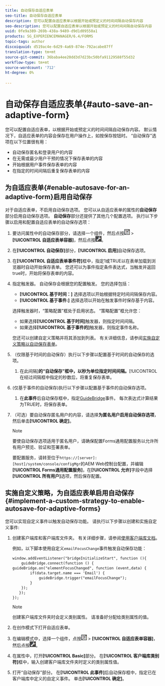 ```yaml
---
title: 自动保存自适应表单
seo-title: 自动保存自适应表单
description: 您可以配置自适应表单以根据开始或预定义的时间间隔自动保存内容
seo-description: 您可以配置自适应表单以根据开始或预定义的时间间隔自动保存内容
uuid: 0fe9a389-269b-438a-9489-d9d1d09558a1
products: SG_EXPERIENCEMANAGER/6.4/FORMS
topic-tags: author
discoiquuid: d519ac4e-6d29-4a69-874e-792acabe87ff
translation-type: tm+mt
source-git-commit: 36baba4ee20dd3d7d23bc50bfa91129588f55d32
workflow-type: tm+mt
source-wordcount: '712'
ht-degree: 0%

---
```



# 自动保存自适应表单{#auto-save-an-adaptive-form}

您可以配置自适应表单，以根据开始或预定义的时间间隔自动保存内容。 默认情况下，自适应表单的内容会保存在用户操作上，如按保存按钮时。 “自动保存”选项在以下位置很有用：

* 自动保存匿名和登录用户的内容
* 在无需或最少用户干预的情况下保存表单的内容
* 开始根据用户事件保存表单的内容
* 在指定的时间间隔后重复保存表单的内容

## 为自适应表单{#enable-autosave-for-an-adaptive-form}启用自动保存

对于自适应表单，不启用自动保存选项。 您可以从自适应表单的属性的&#x200B;**自动保存**&#x200B;部分启用自动保存选项。 **自动保存**&#x200B;部分还提供了其他几个配置选项。 执行以下步骤以启用和配置自适应表单的自动保存选项：

1. 要访问属性中的自动保存部分，请选择一个组件，然后点按![字段级别](assets/field-level.png) > **[!UICONTROL 自适应表单容器]**，然后点按![cmppr](assets/cmppr.png)。
1. 在&#x200B;**[!UICONTROL 自动保存]**&#x200B;部分，**[!UICONTROL 启用]**&#x200B;自动保存选项。
1. 在&#x200B;**[!UICONTROL 自适应表单事件符]**&#x200B;框中，指定1或TRUE以在表单加载到浏览器时自动开始保存表单。 您还可以为事件指定条件表达式，当触发并返回true时，开始将保存表单的内容。
1. 指定触发器。 自动保存会根据您的配置触发。 您的选择包括：

   * **[!UICONTROL 基于时间：]** 选择选项以开始根据特定时间间隔保存内容。
   * **[!UICONTROL 基于事件:]** 选择选项以开始在触发事件时保存基于内容。

   选择触发器时，“策略配置”框处于启用状态。 “策略配置”框允许您：

   * 如果选择&#x200B;**[!UICONTROL 基于时间]**&#x200B;触发器，则指定时间间隔。
   * 如果选择&#x200B;**[!UICONTROL 基于事件的]**&#x200B;触发器，则指定事件名称。

   您还可以创建自定义策略并将其添加到列表。 有关详细信息，请参阅[实施自定义策略以自动保存表单](/help/forms/using/auto-save-an-adaptive-form.md#p-implement-a-custom-strategy-to-enable-autosave-for-adaptive-forms-p)。

1. （仅限基于时间的自动保存）执行以下步骤以配置基于时间的自动保存的选项。

   1. 在此间隔&#x200B;]**的“自动保存”框中，以秒为单位指定时间间隔。**[!UICONTROL &#x200B;在经过间隔框中指定的秒数后，将重复保存表单。

1. (仅基于事件的自动保存)执行以下步骤以配置基于事件的自动保存选项。

   1. 在&#x200B;**此事件**&#x200B;后自动保存框中，指定[GuideBridge](https://helpx.adobe.com/aem-forms/6/javascript-api/GuideBridge.html)事件。 每次表达式计算结果为TRUE时，将保存表单。

1. （可选）要自动保存匿名用户的内容，请选择&#x200B;**为匿名用户启用自动保存选项**，然后单击&#x200B;**[!UICONTROL 确定]**。

   >[!NOTE]
   >
   >要使自动保存选项适用于匿名用户，请确保配置Forms通用配置服务以允许所有用户预览、验证和签署表单。
   >
   >要配置服务，请转至位于`https://[server]:[host]/system/console/configMgr`的AEM Web控制台配置，并编辑&#x200B;**[!UICONTROL Forms通用配置服务]**，在&#x200B;**[!UICONTROL 允许]**&#x200B;字段中选择&#x200B;**[!UICONTROL 所有用户]**&#x200B;选项，然后保存配置。

## 实施自定义策略，为自适应表单启用自动保存{#implement-a-custom-strategy-to-enable-autosave-for-adaptive-forms}

您可以实现自定义事件以触发自动保存功能。 请执行以下步骤以创建和实施自定义事件:

1. 创建客户端库和客户端库文件夹。 有关详细步骤，请参阅[使用客户端库文档](/help/sites-developing/clientlibs.md)。

   例如，以下脚本使用自定义`emailFocusChange`事件触发自动保存功能：

   ```
   window.addEventListener("bridgeInitializeStart", function (){   
       guideBridge.connect(function () { guideBridge.on("elementFocusChanged", function (event,data) { 
           if(data.target.name === 'Email') {
               guideBridge.trigger("emailFocusChange");
           }
       });
      });
   });
   ```

   >[!NOTE]
   >
   >创建客户端库文件夹时会定义类别属性。 请准备好分配给类别属性的值。

1. 在创作模式下打开自适应表单。

1. 在编辑模式中，选择一个组件，点按![字段级别](assets/field-level.png) > **[!UICONTROL 自适应表单容器]**，然后点按![cmpr](assets/cmppr.png)。
1. 在属性中，打开&#x200B;**[!UICONTROL Basic]**&#x200B;部分。 在&#x200B;**[!UICONTROL 客户端库类别符]**&#x200B;框中，输入创建客户端库文件夹时定义的类别属性值。
1. 打开“自动保存”部分。 在&#x200B;**[!UICONTROL 此事件]**&#x200B;后自动保存框中，指定已在客户端库中定义的自定义事件。 单击&#x200B;**[!UICONTROL 确定]**。

